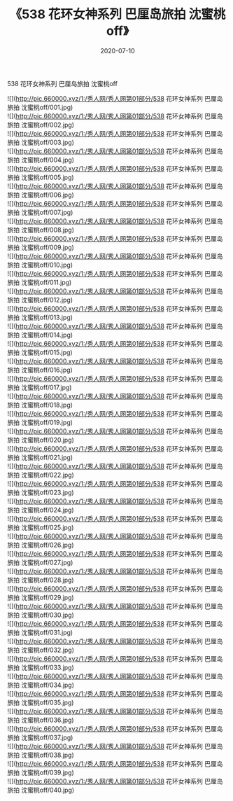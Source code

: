 ﻿---
layout: post
title:  《538 花环女神系列 巴厘岛旅拍 沈蜜桃off》
date:   2020-07-10
img: http://pic.660000.xyz/1:/秀人网/秀人网第01部分/538 花环女神系列 巴厘岛旅拍 沈蜜桃off/000.jpg
categories: [美女, 清纯, 唯美]
---

538 花环女神系列 巴厘岛旅拍 沈蜜桃off

  ![](http://pic.660000.xyz/1:/秀人网/秀人网第01部分/538 花环女神系列 巴厘岛旅拍 沈蜜桃off/001.jpg) <br> ![](http://pic.660000.xyz/1:/秀人网/秀人网第01部分/538 花环女神系列 巴厘岛旅拍 沈蜜桃off/002.jpg) <br> ![](http://pic.660000.xyz/1:/秀人网/秀人网第01部分/538 花环女神系列 巴厘岛旅拍 沈蜜桃off/003.jpg) <br> ![](http://pic.660000.xyz/1:/秀人网/秀人网第01部分/538 花环女神系列 巴厘岛旅拍 沈蜜桃off/004.jpg) <br> ![](http://pic.660000.xyz/1:/秀人网/秀人网第01部分/538 花环女神系列 巴厘岛旅拍 沈蜜桃off/005.jpg) <br> ![](http://pic.660000.xyz/1:/秀人网/秀人网第01部分/538 花环女神系列 巴厘岛旅拍 沈蜜桃off/006.jpg) <br> ![](http://pic.660000.xyz/1:/秀人网/秀人网第01部分/538 花环女神系列 巴厘岛旅拍 沈蜜桃off/007.jpg) <br> ![](http://pic.660000.xyz/1:/秀人网/秀人网第01部分/538 花环女神系列 巴厘岛旅拍 沈蜜桃off/008.jpg) <br> ![](http://pic.660000.xyz/1:/秀人网/秀人网第01部分/538 花环女神系列 巴厘岛旅拍 沈蜜桃off/009.jpg) <br> ![](http://pic.660000.xyz/1:/秀人网/秀人网第01部分/538 花环女神系列 巴厘岛旅拍 沈蜜桃off/010.jpg) <br> ![](http://pic.660000.xyz/1:/秀人网/秀人网第01部分/538 花环女神系列 巴厘岛旅拍 沈蜜桃off/011.jpg) <br> ![](http://pic.660000.xyz/1:/秀人网/秀人网第01部分/538 花环女神系列 巴厘岛旅拍 沈蜜桃off/012.jpg) <br> ![](http://pic.660000.xyz/1:/秀人网/秀人网第01部分/538 花环女神系列 巴厘岛旅拍 沈蜜桃off/013.jpg) <br> ![](http://pic.660000.xyz/1:/秀人网/秀人网第01部分/538 花环女神系列 巴厘岛旅拍 沈蜜桃off/014.jpg) <br> ![](http://pic.660000.xyz/1:/秀人网/秀人网第01部分/538 花环女神系列 巴厘岛旅拍 沈蜜桃off/015.jpg) <br> ![](http://pic.660000.xyz/1:/秀人网/秀人网第01部分/538 花环女神系列 巴厘岛旅拍 沈蜜桃off/016.jpg) <br> ![](http://pic.660000.xyz/1:/秀人网/秀人网第01部分/538 花环女神系列 巴厘岛旅拍 沈蜜桃off/017.jpg) <br> ![](http://pic.660000.xyz/1:/秀人网/秀人网第01部分/538 花环女神系列 巴厘岛旅拍 沈蜜桃off/018.jpg) <br> ![](http://pic.660000.xyz/1:/秀人网/秀人网第01部分/538 花环女神系列 巴厘岛旅拍 沈蜜桃off/019.jpg) <br> ![](http://pic.660000.xyz/1:/秀人网/秀人网第01部分/538 花环女神系列 巴厘岛旅拍 沈蜜桃off/020.jpg) <br> ![](http://pic.660000.xyz/1:/秀人网/秀人网第01部分/538 花环女神系列 巴厘岛旅拍 沈蜜桃off/021.jpg) <br> ![](http://pic.660000.xyz/1:/秀人网/秀人网第01部分/538 花环女神系列 巴厘岛旅拍 沈蜜桃off/022.jpg) <br> ![](http://pic.660000.xyz/1:/秀人网/秀人网第01部分/538 花环女神系列 巴厘岛旅拍 沈蜜桃off/023.jpg) <br> ![](http://pic.660000.xyz/1:/秀人网/秀人网第01部分/538 花环女神系列 巴厘岛旅拍 沈蜜桃off/024.jpg) <br> ![](http://pic.660000.xyz/1:/秀人网/秀人网第01部分/538 花环女神系列 巴厘岛旅拍 沈蜜桃off/025.jpg) <br> ![](http://pic.660000.xyz/1:/秀人网/秀人网第01部分/538 花环女神系列 巴厘岛旅拍 沈蜜桃off/026.jpg) <br> ![](http://pic.660000.xyz/1:/秀人网/秀人网第01部分/538 花环女神系列 巴厘岛旅拍 沈蜜桃off/027.jpg) <br> ![](http://pic.660000.xyz/1:/秀人网/秀人网第01部分/538 花环女神系列 巴厘岛旅拍 沈蜜桃off/028.jpg) <br> ![](http://pic.660000.xyz/1:/秀人网/秀人网第01部分/538 花环女神系列 巴厘岛旅拍 沈蜜桃off/029.jpg) <br> ![](http://pic.660000.xyz/1:/秀人网/秀人网第01部分/538 花环女神系列 巴厘岛旅拍 沈蜜桃off/030.jpg) <br> ![](http://pic.660000.xyz/1:/秀人网/秀人网第01部分/538 花环女神系列 巴厘岛旅拍 沈蜜桃off/031.jpg) <br> ![](http://pic.660000.xyz/1:/秀人网/秀人网第01部分/538 花环女神系列 巴厘岛旅拍 沈蜜桃off/032.jpg) <br> ![](http://pic.660000.xyz/1:/秀人网/秀人网第01部分/538 花环女神系列 巴厘岛旅拍 沈蜜桃off/033.jpg) <br> ![](http://pic.660000.xyz/1:/秀人网/秀人网第01部分/538 花环女神系列 巴厘岛旅拍 沈蜜桃off/034.jpg) <br> ![](http://pic.660000.xyz/1:/秀人网/秀人网第01部分/538 花环女神系列 巴厘岛旅拍 沈蜜桃off/035.jpg) <br> ![](http://pic.660000.xyz/1:/秀人网/秀人网第01部分/538 花环女神系列 巴厘岛旅拍 沈蜜桃off/036.jpg) <br> ![](http://pic.660000.xyz/1:/秀人网/秀人网第01部分/538 花环女神系列 巴厘岛旅拍 沈蜜桃off/037.jpg) <br> ![](http://pic.660000.xyz/1:/秀人网/秀人网第01部分/538 花环女神系列 巴厘岛旅拍 沈蜜桃off/038.jpg) <br> ![](http://pic.660000.xyz/1:/秀人网/秀人网第01部分/538 花环女神系列 巴厘岛旅拍 沈蜜桃off/039.jpg) <br> ![](http://pic.660000.xyz/1:/秀人网/秀人网第01部分/538 花环女神系列 巴厘岛旅拍 沈蜜桃off/040.jpg) <br>